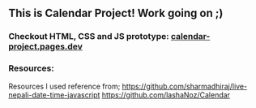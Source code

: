 ## This is Calendar Project! Work going on ;)

### Checkout HTML, CSS and JS prototype: [calendar-project.pages.dev](https://calendar-project.pages.dev/)

### Resources:
Resources I used reference from;
https://github.com/sharmadhiraj/live-nepali-date-time-javascript
https://github.com/lashaNoz/Calendar

